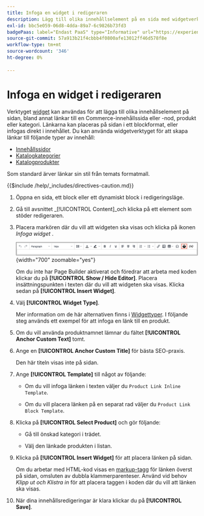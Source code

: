 ```yaml
---
title: Infoga en widget i redigeraren
description: Lägg till olika innehållselement på en sida med widgetverktyget i WYSIWYG Editor.
exl-id: bbc5e059-06d8-4dda-89a7-6c9826b73fd3
badgePaas: label="Endast PaaS" type="Informative" url="https://experienceleague.adobe.com/en/docs/commerce/user-guides/product-solutions" tooltip="Gäller endast Adobe Commerce i molnprojekt (Adobe-hanterad PaaS-infrastruktur) och lokala projekt."
source-git-commit: 57a913b21f4cbbb4f0800afe13012ff46d578f8e
workflow-type: tm+mt
source-wordcount: '346'
ht-degree: 0%

---
```


# Infoga en widget i redigeraren

Verktyget [widget](widget-create.md) kan användas för att lägga till olika innehållselement på sidan, bland annat länkar till en Commerce-innehållssida eller -nod, produkt eller kategori. Länkarna kan placeras på sidan i ett blockformat, eller infogas direkt i innehållet. Du kan använda widgetverktyget för att skapa länkar till följande typer av innehåll:

- [Innehållssidor](pages.md)
- [Katalogkategorier](../catalog/categories.md)
- [Katalogprodukter](../catalog/product-create.md)

Som standard ärver länkar sin stil från temats formatmall.

{{$include /help/_includes/directives-caution.md}}

1. Öppna en sida, ett block eller ett dynamiskt block i redigeringsläge.

1. Gå till avsnittet _[!UICONTROL Content]_och klicka på ett element som stöder redigeraren.

1. Placera markören där du vill att widgeten ska visas och klicka på ikonen _Infoga widget_ .

   ![Verktygsfältet för redigeraren - Infoga widget](./assets/editor-toolbar-widget-button.png){width="700" zoomable="yes"}

   Om du inte har Page Builder aktiverat och föredrar att arbeta med koden klickar du på **[!UICONTROL Show / Hide Editor]**. Placera insättningspunkten i texten där du vill att widgeten ska visas. Klicka sedan på **[!UICONTROL Insert Widget]**.

1. Välj **[!UICONTROL Widget Type]**.

   Mer information om de här alternativen finns i [Widgettyper](widgets.md#widget-types). I följande steg används ett exempel för att infoga en länk till en produkt.

1. Om du vill använda produktnamnet lämnar du fältet **[!UICONTROL Anchor Custom Text]** tomt.

1. Ange en **[!UICONTROL Anchor Custom Title]** för bästa SEO-praxis.

   Den här titeln visas inte på sidan.

1. Ange **[!UICONTROL Template]** till något av följande:

   - Om du vill infoga länken i texten väljer du `Product Link Inline Template`.

   - Om du vill placera länken på en separat rad väljer du `Product Link Block Template`.

1. Klicka på **[!UICONTROL Select Product]** och gör följande:

   - Gå till önskad kategori i trädet.

   - Välj den länkade produkten i listan.

1. Klicka på **[!UICONTROL Insert Widget]** för att placera länken på sidan.

   Om du arbetar med HTML-kod visas en [markup-tagg](../systems/markup-tags.md) för länken överst på sidan, omsluten av dubbla klammerparenteser. Använd vid behov _Klipp ut och Klistra in_ för att placera taggen i koden där du vill att länken ska visas.

1. När dina innehållsredigeringar är klara klickar du på **[!UICONTROL Save]**.
